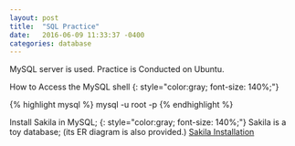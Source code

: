 ```yaml
---
layout: post
title:  "SQL Practice"
date:   2016-06-09 11:33:37 -0400
categories: database
---
```

MySQL server is used.
Practice is Conducted on Ubuntu. 

How to Access the MySQL shell
{: style="color:gray; font-size: 140%;"}

{% highlight mysql %}
mysql -u root -p
{% endhighlight %}

Install Sakila in MySQL;
{: style="color:gray; font-size: 140%;"}
Sakila is a toy database; (its ER diagram is also provided.)
[Sakila Installation][sakila-installation]


[sakila-installation]: https://dev.mysql.com/doc/sakila/en/sakila-installation.html
